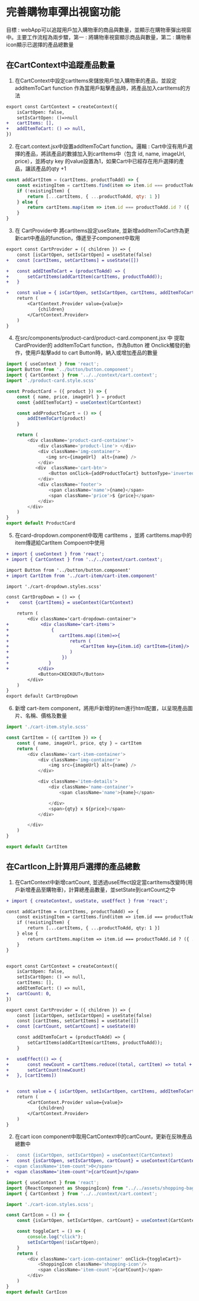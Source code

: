 # 完善購物車彈出視窗功能
目標 : webApp可以追蹤用戶加入購物車的商品與數量，並顯示在購物車彈出視窗中。主要工作流程為兩步驟，第一 : 將購物車視窗顯示商品與數量，第二 : 購物車icon顯示已選擇的產品總數量

## 在CartContext中追蹤產品數量
1. 在CartContext中設定cartItems來儲放用戶加入購物車的產品，並設定addItemToCart function 作為當用戶點擊產品時，將產品加入cartItems的方法
```diff
export const CartContext = createContext({
    isCartOpen: false,
    setIsCartOpen: ()=>null
+   cartItems: [],
+   addItemToCart: () => null,
})
```
2. 在cart.context.jsx中設置addItemToCart function。邏輯 : Cart中沒有用戶選擇的產品，將該產品的數據加入到cartItems中（包含 id, name, imageUrl, price），並將qty key 的value設置為1，如果Cart中已經存在用戶選擇的產品，讓該產品的qty +1
```js
const addCartItem = (cartItems, productToAdd) => {
    const existingItem = cartItems.find(item => item.id === productToAdd.id)
    if (!existingItem) {
        return [...cartItems, { ...productToAdd, qty: 1 }]
    } else {
        return cartItems.map(item => item.id === productToAdd.id ? ({ ...item, qty: item.qty + 1 }) : (item))
    }
}
```
3. 在 CartProvider中 將cartItems設定useState, 並新增addItemToCart作為更新cart中產品的function，傳遞至子component中取用
```diff
export const CartProvider = ({ children }) => {
    const [isCartOpen, setIsCartOpen] = useState(false)
+   const [cartItems, setCartItems] = useState([])

+   const addItemToCart = (productToAdd) => {
+       setCartItems(addCartItem(cartItems, productToAdd));
+   }

+   const value = { isCartOpen, setIsCartOpen, cartItems, addItemToCart}
    return (
        <CartContext.Provider value={value}>
            {children}
        </CartContext.Provider>
    )
}
```
4. 在src/components/product-card/product-card.component.jsx 中 提取CardProvider的 addItemToCart function，作為Button 裡 Onclick觸發的動作，使用戶點擊add to cart Button時，納入或增加產品的數量

```js
import { useContext } from 'react';
import Button from '../button/button.component';
import { CartContext } from '../../context/cart.context';
import './product-card.style.scss'

const ProductCard = ({ product }) => {
    const { name, price, imageUrl } = product
    const {addItemToCart} = useContext(CartContext)

    const addProductToCart = () => {
        addItemToCart(product)
    }

    return (
        <div className='product-card-container'>
            <div className='product-line'> </div>
            <div className='img-container'>
               <img src={imageUrl}  alt={name} />
            </div>
           <div  className='cart-btn'>
                <Button onClick={addProductToCart} buttonType='inverted'> Add to Cart</Button>
            </div>
            <div className='footer'>
                <span className='name'>{name}</span>
                <span className='price'>$ {price}</span>
            </div>
        </div>
    )
}
export default ProductCard
```
5. 在card-dropdown.component中取用 cartItems ，並將 cartItems.map中的item傳遞給CartItem Compoent中使用
```diff
+ import { useContext } from 'react';
+ import { CartContext } from '../../context/cart.context';

import Button from '../button/button.component'
+ import CartItem from '../cart-item/cart-item.component'

import './cart-dropdown.styles.scss'

const CartDropDown = () => {
+    const {cartItems} = useContext(CartContext)

    return (
        <div className='cart-dropdown-container'>
+            <div className='cart-items'>
+                {
+                   cartItems.map((item)=>{
+                       return (
+                           <CartItem key={item.id} cartItem={item}/>
+                       )
+                    })
+               }
+           </div>
            <Button>CKECKOUT</Button>
        </div>
    )
}
export default CartDropDown    
```
6. 新增 cart-item component，將用戶新增的item進行html配置，以呈現產品圖片、名稱、價格及數量
```js
import './cart-item.style.scss'

const CartItem = ({ cartItem }) => {
    const { name, imageUrl, price, qty } = cartItem
    return (
        <div className='cart-item-container'>
            <div className='img-container'>
                <img src={imageUrl} alt={name} />
            </div>

            <div className='item-details'>
                <div className='name-container'>
                    <span className='name'>{name}</span>

                </div>
                <span>{qty} x ${price}</span>
            </div>

        </div>
    )
}

export default CartItem
```

## 在CartIcon上計算用戶選擇的產品總數
1. 在CartContext中新增cartCount, 並透過useEffect設定當cartItems改變時(用戶新增產品至購物車)，計算總產品數量，並setState到cartCount之中
```diff
+ import { createContext, useState, useEffect } from 'react';

const addCartItem = (cartItems, productToAdd) => {
    const existingItem = cartItems.find(item => item.id === productToAdd.id)
    if (!existingItem) {
        return [...cartItems, { ...productToAdd, qty: 1 }]
    } else {
        return cartItems.map(item => item.id === productToAdd.id ? ({ ...item, qty: item.qty + 1 }) : (item))
    }
}


export const CartContext = createContext({
    isCartOpen: false,
    setIsCartOpen: () => null,
    cartItems: [],
    addItemToCart: () => null,
+   cartCount: 0,
})

export const CartProvider = ({ children }) => {
    const [isCartOpen, setIsCartOpen] = useState(false)
    const [cartItems, setCartItems] = useState([])
+   const [cartCount, setCartCount] = useState(0)

    const addItemToCart = (productToAdd) => {
        setCartItems(addCartItem(cartItems, productToAdd));
    }

+   useEffect(() => {
+       const newCount = cartItems.reduce((total, cartItem) => total + cartItem.qty, 0);
+       setCartCount(newCount)
+   }, [cartItems])


+   const value = { isCartOpen, setIsCartOpen, cartItems, addItemToCart, cartCount }
    return (
        <CartContext.Provider value={value}>
            {children}
        </CartContext.Provider>
    )
}
```
2. 在cart icon component中取用CartContext中的cartCount，更新在反映產品總數中
```diff
-   const {isCartOpen, setIsCartOpen} = useContext(CartContext)
+   const {isCartOpen, setIsCartOpen, cartCount} = useContext(CartContext)
-  <span className='item-count'>0</span>
+  <span className='item-count'>{cartCount}</span>
```
```js
import { useContext } from 'react';
import {ReactComponent as ShoppingIcon} from "../../assets/shopping-bag.svg";
import { CartContext } from '../../context/cart.context';

import './cart-icon.styles.scss';

const CartIcon = () => {
    const {isCartOpen, setIsCartOpen, cartCount} = useContext(CartContext)

    const toggleCart = () => {
        console.log("click");
        setIsCartOpen(!isCartOpen);
    }
    return (
        <div className='cart-icon-container' onClick={toggleCart}>
            <ShoppingIcon className='shopping-icon'/>
            <span className='item-count'>{cartCount}</span>
        </div>
    )
}
export default CartIcon
```